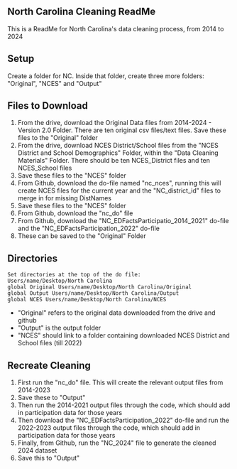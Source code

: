 ## North Carolina Cleaning ReadMe
This is a ReadMe for North Carolina's data cleaning process, from 2014 to 2024

## Setup
Create a folder for NC. Inside that folder, create three more folders: "Original", "NCES" and "Output"

## Files to Download

1. From the drive, download the Original Data files from 2014-2024 -  Version 2.0 Folder. There are ten original csv files/text files. Save these files to the "Original" folder
2. From the drive, download NCES District/School files from the "NCES District and School Demographics" Folder, within the "Data Cleaning Materials" Folder. There should be ten NCES_District files and ten NCES_School files
3. Save these files to the "NCES" folder
4.  From Github, download the do-file named "nc_nces", running this will create NCES files for the current year and the "NC_district_id" files to merge in for missing DistNames
5.  Save these files to the "NCES" folder
6.  From Github, download the "nc_do" file
7.  From Github, download the "NC_EDFactsParticipatio_2014_2021" do-file and the "NC_EDFactsParticipation_2022" do-file
8.  These can be saved to the "Original" Folder

## Directories
```
Set directories at the top of the do file:
Users/name/Desktop/North Carolina
global Original Users/name/Desktop/North Carolina/Original
global Output Users/name/Desktop/North Carolina/Output
global NCES Users/name/Desktop/North Carolina/NCES
```
- "Original" refers to the original data downloaded from the drive and github
- "Output" is the output folder
- "NCES" should link to a folder containing downloaded NCES District and School files (till 2022) 

## Recreate Cleaning
1. First run the "nc_do" file. This will create the relevant output files from 2014-2023
2. Save these to "Output"
3. Then run the 2014-2021 output files through the code, which should add in participation data for those years
4. Then download the "NC_EDFactsParticipation_2022" do-file and run the 2022-2023 output files through the code, which should add in participation data for those years
5. Finally, from Github, run the "NC_2024" file to generate the cleaned 2024 dataset
6. Save this to "Output"
